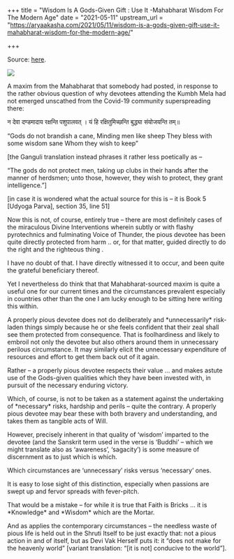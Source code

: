 +++
title = "Wisdom Is A Gods-Given Gift : Use It -Mahabharat Wisdom For The Modern Age"
date = "2021-05-11"
upstream_url = "https://aryaakasha.com/2021/05/11/wisdom-is-a-gods-given-gift-use-it-mahabharat-wisdom-for-the-modern-age/"

+++

Source: [here](https://aryaakasha.com/2021/05/11/wisdom-is-a-gods-given-gift-use-it-mahabharat-wisdom-for-the-modern-age/).

![](https://aryaakasha.files.wordpress.com/2021/05/vidura_and_dhritarashtra.jpg?w=749)

A maxim from the Mahabharat that somebody had posted, in response to the rather obvious question of why devotees attending the Kumbh Mela had not emerged unscathed from the Covid-19 community superspreading there:

न देवा दण्डमादाय रक्षन्ति पशुपालवत् । यं हि रक्षितुमिच्छन्ति बुद्ध्या संयोजयन्ति तम्॥

“Gods do not brandish a cane, Minding men like sheep They bless with some wisdom sane Whom they wish to keep”

\[the Ganguli translation instead phrases it rather less poetically as –

“The gods do not protect men, taking up clubs in their hands after the manner of herdsmen; unto those, however, they wish to protect, they grant intelligence.”\]

\[in case it is wondered what the actual source for this is – it is Book 5 \[Udyoga Parva\], section 35, line 51\]

Now this is not, of course, entirely true – there are most definitely cases of the miraculous Divine Interventions wherein subtly or with flashy pyrotechnics and fulminating Voice of Thunder, the pious devotee has been quite directly protected from harm .. or, for that matter, guided directly to do the right and the righteous thing .

I have no doubt of that. I have directly witnessed it to occur, and been quite the grateful beneficiary thereof.

Yet I nevertheless do think that that Mahabharat-sourced maxim is quite a useful one for our current times and the circumstances prevalent especially in countries other than the one I am lucky enough to be sitting here writing this within.

A properly pious devotee does not do deliberately and \*unnecessarily\* risk-laden things simply because he or she feels confident that their zeal shall see them protected from consequence. That is foolhardiness and likely to embroil not only the devotee but also others around them in unnecessary perilous circumstance. It may similarly elicit the unnecessary expenditure of resources and effort to get them back out of it again.

Rather – a properly pious devotee respects their value … and makes astute use of the Gods-given qualities which they have been invested with, in pursuit of the necessary enduring victory.

Which, of course, is not to be taken as a statement against the undertaking of \*necessary\* risks, hardship and perils – quite the contrary. A properly pious devotee may bear these with both bravery and understanding, and takes them as tangible acts of Will.

However, precisely inherent in that quality of ‘wisdom’ imparted to the devotee (and the Sanskrit term used in the verse is ‘Buddhi’ – which we might translate also as ‘awareness’, ‘sagacity’) is some measure of discernment as to just which is which.

Which circumstances are ‘unnecessary’ risks versus ‘necessary’ ones.

It is easy to lose sight of this distinction, especially when passions are swept up and fervor spreads with fever-pitch.

That would be a mistake – for while it is true that Faith is Bricks … it is \*Knowledge\* and \*Wisdom\* which are the Mortar.

And as applies the contemporary circumstances – the needless waste of pious life is held out in the Shruti Itself to be just exactly that: not a pious action in and of itself, but as Devi Vak Herself puts it: it “does not make for the heavenly world” \[variant translation: “\[it is not\] conducive to the world”\].